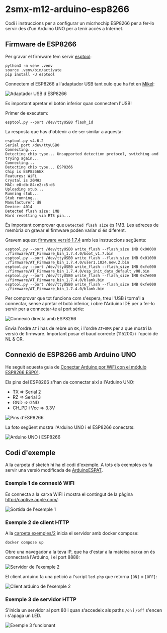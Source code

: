 # 2smx-m12-arduino-esp8266

Codi i instruccions per a configurar un micrhochip ESP8266 per a fer-lo servir des d'un Arduino UNO per a tenir accés a Internet.

## Firmware de ESP8266

Per gravar el firmware fem servir [esptool](https://github.com/espressif/esptool):

    python3 -m venv .venv
    source .venv/bin/activate
    pip install -U esptool

Connectem el ESP8266 a l'adaptador USB tant xulo que ha fet en [Mikel](https://github.com/mlvillarroya):

![Adaptador USB d'ESP8266](./img/usb-esp8266.jpg)

Es important apretar el botón inferior quan connectem l'USB!

Primer de executem:

    esptool.py --port /dev/ttyUSB0 flash_id

La resposta que has d'obtenir a de ser similar a aquesta:

    esptool.py v4.6.2
    Serial port /dev/ttyUSB0
    Connecting....
    Detecting chip type... Unsupported detection protocol, switching and trying again...
    Connecting...
    Detecting chip type... ESP8266
    Chip is ESP8266EX
    Features: WiFi
    Crystal is 26MHz
    MAC: e8:db:84:e2:c5:d6
    Uploading stub...
    Running stub...
    Stub running...
    Manufacturer: d8
    Device: 4014
    Detected flash size: 1MB
    Hard resetting via RTS pin...

És important comprovar que `Detected flash size` és 1MB. Les adreces de memòria on gravar el firmware poden variar si és diferent.

Gravem aquest [firmware versió 1.7.4](firmware/AT_Firmware_bin_1.7.4.0/) amb les instruccions següents:

    esptool.py --port /dev/ttyUSB0 write_flash --flash_size 1MB 0x00000 ./firmware/AT_Firmware_bin_1.7.4.0/boot_v1.7.bin
    esptool.py --port /dev/ttyUSB0 write_flash --flash_size 1MB 0x01000 ./firmware/AT_Firmware_bin_1.7.4.0/user1.1024.new.2.bin
    esptool.py --port /dev/ttyUSB0 write_flash --flash_size 1MB 0xfc000 ./firmware/AT_Firmware_bin_1.7.4.0/esp_init_data_default_v08.bin
    esptool.py --port /dev/ttyUSB0 write_flash --flash_size 1MB 0x7e000 ./firmware/AT_Firmware_bin_1.7.4.0/blank.bin
    esptool.py --port /dev/ttyUSB0 write_flash --flash_size 1MB 0xfe000 ./firmware/AT_Firmware_bin_1.7.4.0/blank.bin

Per comprovar que tot funciona com s'espera, treu l'USB i torna'l a connectar, sense apretar el botó inferior, i obre l'Arduino IDE per a fer-lo servir per a connectar-te al port sèrie:

![Connexió directa amb ESP8266](./img/serial-esp8266.jpg)

Envia l'ordre `AT` i has de rebre un `OK`, i l'ordre `AT+GMR` per a que mostri la versió de firmware. Important posar el baud correcte (115200) i l'opció de NL & CR.

## Connexió de ESP8266 amb Arduino UNO

He seguit aquesta guia de [Conectar Arduino por WiFi con el módulo ESP8266 ESP01](https://www.luisllamas.es/arduino-wifi-esp8266-esp01/).

Els pins del ESP8266 s'han de connectar així a l'Arduino UNO:

* TX => Serial 2
* RZ => Serial 3
* GND => GND
* CH_PD i Vcc => 3.3V

![Pins d'ESP8266](./img/pins-esp8266.jpg)

La foto següent mostra l'Arduino UNO i el ESP8266 conectats:

![Arduino UNO i ESP8266](./img/arduino-uno-esp8266.jpg)

## Codi d'exemple

A la carpeta d'sketch hi ha el codi d'exemple. A tots els exemples es fa servir una versió modificada de [ArduinoESPAT](https://github.com/nyampass/ArduinoESPAT-Library).

### Exemple 1 de connexió WIFI

Es connecta a la xarxa WIFI i mostra el contingut de la pàgina http://captive.apple.com/.

![Sortida de l'exemple 1](./img/exemple1.jpg)

### Exemple 2 de client HTTP

A la [carpeta exemples/2](./exemples/2) inicia el servidor amb docker compose:

    docker compose up

Obre una navegador a la teva IP, que ha d'estar a la mateixa xarxa on és connectarà l'Arduino, i el port 8888:

![Servidor de l'exemple 2](./img/exemple2-servidor.jpg)

El client arduino fa una petició a l'script `led.php` que retorna `[ON]` o `[OFF]`:

![Client arduino de l'exemple 2](./img/exemple2-arduino.jpg)

### Exemple 3 de servidor HTTP

S'inicia un servidor al port 80 i quan s'accedeix als paths `/on` i `/off` s'encen i s'apaga un LED.

![Exemple 3 funcionant](./img/exemple3.jpg)